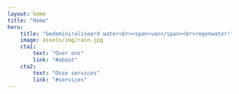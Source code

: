 ```yaml
---
layout: home
title: "Home"
hero:
    title: "Gedeminiraliseerd water<br><span>van</span><br>regenwater!"
    image: assets/img/rain.jpg
    cta1:
        text: "Over ons"
        link: "#about"
    cta2:
        text: "Onze services"
        link: "#services"        
---
```

